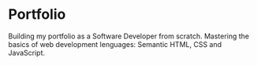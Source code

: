 # Portfolio
Building my portfolio as a Software Developer from scratch. Mastering the basics of web development lenguages: Semantic HTML, CSS and JavaScript.

